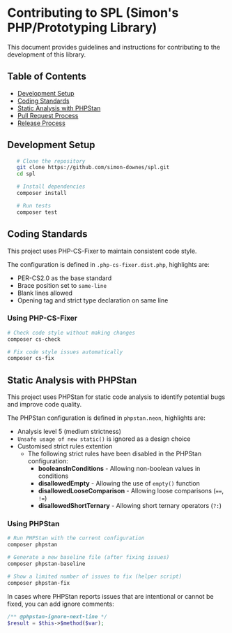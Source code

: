 # Contributing to SPL (Simon's PHP/Prototyping Library)

This document provides guidelines and instructions for contributing to the development of this library.

## Table of Contents

- [Development Setup](#development-setup)
- [Coding Standards](#coding-standards)
- [Static Analysis with PHPStan](#static-analysis-with-phpstan)
- [Pull Request Process](#pull-request-process)
- [Release Process](#release-process)

## Development Setup

```bash
   # Clone the repository
   git clone https://github.com/simon-downes/spl.git
   cd spl

   # Install dependencies
   composer install

   # Run tests
   composer test
```

## Coding Standards

This project uses PHP-CS-Fixer to maintain consistent code style.

The configuration is defined in `.php-cs-fixer.dist.php`, highlights are:

- PER-CS2.0 as the base standard
- Brace position set to `same-line`
- Blank lines allowed
- Opening tag and strict type declaration on same line

### Using PHP-CS-Fixer

```bash
# Check code style without making changes
composer cs-check

# Fix code style issues automatically
composer cs-fix
```

## Static Analysis with PHPStan

This project uses PHPStan for static code analysis to identify potential bugs and improve code quality.

The PHPStan configuration is defined in `phpstan.neon`, highlights are:

- Analysis level 5 (medium strictness)
- `Unsafe usage of new static()` is ignored as a design choice
- Customised strict rules extention
   -  The following strict rules have been disabled in the PHPStan configuration:
      - **booleansInConditions** - Allowing non-boolean values in conditions
      - **disallowedEmpty** - Allowing the use of `empty()` function
      - **disallowedLooseComparison** - Allowing loose comparisons (`==`, `!=`)
      - **disallowedShortTernary** - Allowing short ternary operators (`?:`)

### Using PHPStan

```bash
# Run PHPStan with the current configuration
composer phpstan

# Generate a new baseline file (after fixing issues)
composer phpstan-baseline

# Show a limited number of issues to fix (helper script)
composer phpstan-fix
```

In cases where PHPStan reports issues that are intentional or cannot be fixed, you can add ignore comments:

```php
/** @phpstan-ignore-next-line */
$result = $this->$method($var);
```
